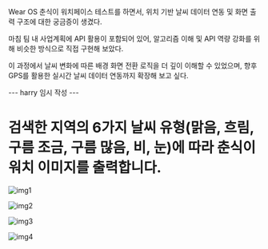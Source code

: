 Wear OS 춘식이 워치페이스 테스트를 하면서, 위치 기반 날씨 데이터 연동 및 화면 출력 구조에 대한 궁금증이 생겼다.

마침 팀 내 사업계획에 API 활용이 포함되어 있어, 알고리즘 이해 및 API 역량 강화를 위해 비슷한 방식으로 직접 구현해 보았다.

이 과정에서 날씨 변화에 따른 배경 화면 전환 로직을 더 깊이 이해할 수 있었으며,
향후 GPS를 활용한 실시간 날씨 데이터 연동까지 확장해 보고 싶다.

--- harry 임시 작성 ---

# 검색한 지역의 6가지 날씨 유형(맑음, 흐림, 구름 조금, 구름 많음, 비, 눈)에 따라 춘식이 워치 이미지를 출력합니다.

![img1](https://github.com/user-attachments/assets/a09e59b5-dd62-4198-a1e3-0c1b9707a6d6)

![img2](https://github.com/user-attachments/assets/144b2071-8c4a-4340-8e51-5f308ad2ece5)

![img3](https://github.com/user-attachments/assets/608865c3-b6bf-4e3b-8ff4-4817169e86c6)

![img4](https://github.com/user-attachments/assets/6452be7e-bbbd-4d48-8ad3-52279fd3b880)